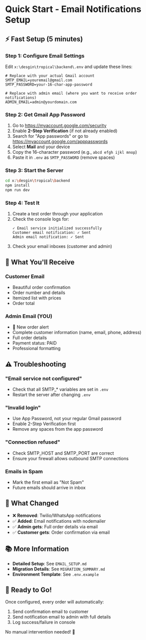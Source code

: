 # Quick Start - Email Notifications Setup

## ⚡ Fast Setup (5 minutes)

### Step 1: Configure Email Settings

Edit `x:\desgin\tropical\backend\.env` and update these lines:

```env
# Replace with your actual Gmail account
SMTP_EMAIL=youremail@gmail.com
SMTP_PASSWORD=your-16-char-app-password

# Replace with admin email (where you want to receive order notifications)
ADMIN_EMAIL=admin@yourdomain.com
```

### Step 2: Get Gmail App Password

1. Go to https://myaccount.google.com/security
2. Enable **2-Step Verification** (if not already enabled)
3. Search for "App passwords" or go to https://myaccount.google.com/apppasswords
4. Select **Mail** and your device
5. Copy the 16-character password (e.g., `abcd efgh ijkl mnop`)
6. Paste it in `.env` as `SMTP_PASSWORD` (remove spaces)

### Step 3: Start the Server

```bash
cd x:\desgin\tropical\backend
npm install
npm run dev
```

### Step 4: Test It

1. Create a test order through your application
2. Check the console logs for:
   ```
   ✓ Email service initialized successfully
   Customer email notification: ✓ Sent
   Admin email notification: ✓ Sent
   ```
3. Check your email inboxes (customer and admin)

## 📧 What You'll Receive

### Customer Email
- Beautiful order confirmation
- Order number and details
- Itemized list with prices
- Order total

### Admin Email (YOU)
- 🔔 New order alert
- Complete customer information (name, email, phone, address)
- Full order details
- Payment status: PAID
- Professional formatting

## ⚠️ Troubleshooting

### "Email service not configured"
- Check that all SMTP_* variables are set in `.env`
- Restart the server after changing `.env`

### "Invalid login"
- Use App Password, not your regular Gmail password
- Enable 2-Step Verification first
- Remove any spaces from the app password

### "Connection refused"
- Check SMTP_HOST and SMTP_PORT are correct
- Ensure your firewall allows outbound SMTP connections

### Emails in Spam
- Mark the first email as "Not Spam"
- Future emails should arrive in inbox

## 🎯 What Changed

- ❌ **Removed**: Twilio/WhatsApp notifications
- ✅ **Added**: Email notifications with nodemailer
- ✅ **Admin gets**: Full order details via email
- ✅ **Customer gets**: Order confirmation via email

## 📚 More Information

- **Detailed Setup**: See `EMAIL_SETUP.md`
- **Migration Details**: See `MIGRATION_SUMMARY.md`
- **Environment Template**: See `.env.example`

## 🚀 Ready to Go!

Once configured, every order will automatically:
1. Send confirmation email to customer
2. Send notification email to admin with full details
3. Log success/failure in console

No manual intervention needed! 🎉
